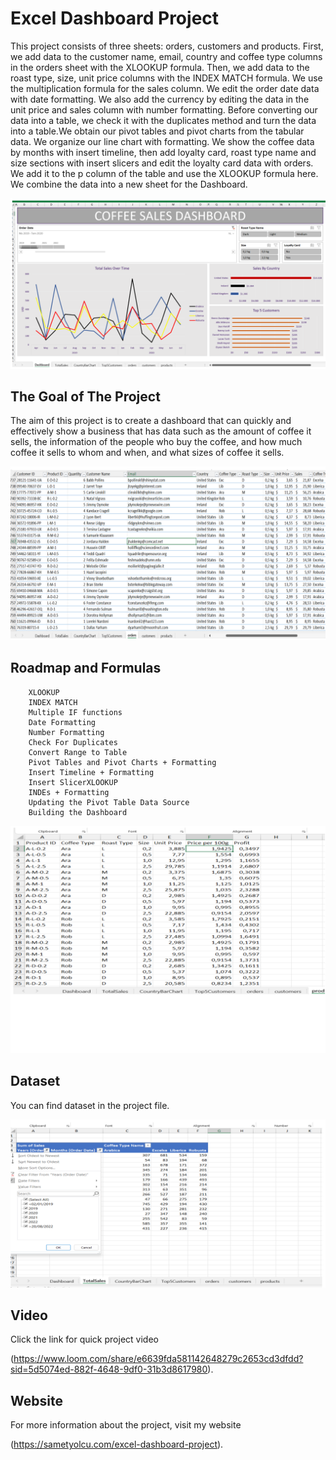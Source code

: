 

# Excel Dashboard Project

This project consists of three sheets: orders, customers and products. First, we add data to the customer name, email, country and coffee type columns in the orders sheet with the XLOOKUP formula. Then, we add data to the roast type, size, unit price columns with the INDEX MATCH formula. We use the multiplication formula for the sales column. We edit the order date data with date formatting. We also add the currency by editing the data in the unit price and sales column with number formatting. Before converting our data into a table, we check it with the duplicates method and turn the data into a table.We obtain our pivot tables and pivot charts from the tabular data. We organize our line chart with formatting. We show the coffee data by months with insert timeline, then add loyalty card, roast type name and size sections with insert slicers and edit the loyalty card data with orders. We add it to the p column of the table and use the XLOOKUP formula here. We combine the data into a new sheet for the Dashboard.

![Resim Açıklaması](dashboard.png)

## The Goal of The Project

The aim of this project is to create a dashboard that can quickly and effectively show a business that has data such as the amount of coffee it sells, the information of the people who buy the coffee, and how much coffee it sells to whom and when, and what sizes of coffee it sells.

![Resim Açıklaması](orders.png)

## Roadmap and Formulas

        XLOOKUP
        INDEX MATCH
        Multiple IF functions
        Date Formatting
        Number Formatting
        Check For Duplicates
        Convert Range to Table
        Pivot Tables and Pivot Charts + Formatting
        Insert Timeline + Formatting
        Insert SlicerXLOOKUP
        INDEs + Formatting
        Updating the Pivot Table Data Source
        Building the Dashboard

![Resim Açıklaması](prod.png)
## Dataset 

You can find dataset in the project file.

![Resim Açıklaması](totalsa.png)

## Video
Click the link for quick project video 

(https://www.loom.com/share/e6639fda581142648279c2653cd3dfdd?sid=5d5074ed-882f-4648-9df0-31b3d8617980).


## Website

For more information about the project, visit my website 

(https://sametyolcu.com/excel-dashboard-project).
